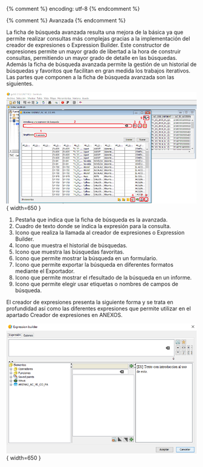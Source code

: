 {% comment %} encoding: utf-8 {% endcomment %}

{% comment %} Avanzada {% endcomment %}

La ficha de búsqueda avanzada resulta una mejora de la básica ya que permite realizar consultas más complejas gracias a la implementación del creador de expresiones o Expression Builder. Este constructor de expresiones permite un mayor grado de libertad a la hora de construir consultas, permitiendo un mayor grado de detalle en las búsquedas.
Además la ficha de búsqueda avanzada permite la gestión de un historial de búsquedas y favoritos que facilitan en gran medida los trabajos iterativos.
Las partes que componen a la ficha de búsqueda avanzada son las siguientes.

![Ficha avanzada detalles](avanzada_files/avanzada_detalles.png){ width=650 }

1. Pestaña que indica que la ficha de búsqueda es la avanzada.
2. Cuadro de texto donde se indica la expresión para la consulta.
3. Icono que realiza la llamada al creador de expresiones o Expression Builder.
4. Icono que muestra el historial de búsquedas.
5. Icono que muestra las búsquedas favoritas.
6. Icono que permite mostrar la búsqueda en un formulario.
7. Icono que permite exportar la búsqueda en diferentes formatos mediante el Exportador.
8. Icono que permite mostrar el rfesultado de la búsqueda en un informe.
9. Icono que permite elegir usar etiquetas o nombres de campos de búsqueda.

El creador de expresiones presenta la siguiente forma y se trata en profundidad así como las diferentes expresiones que permite utilizar en el apartado Creador de expresiones en ANEXOS.

![Constructor de expresiones](avanzada_files/avanzada_expressionbuilder.png){ width=650 }
